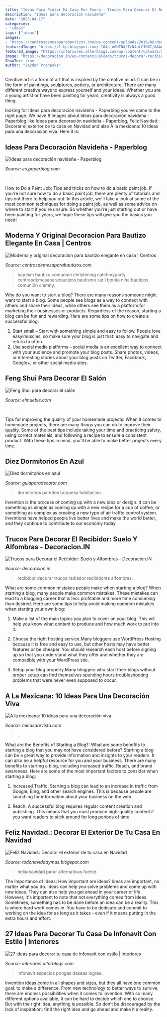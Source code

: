 ```yaml
---
title: "Ideas Para Pintar Mi Casa Por Fuera - Trucos Para Decorar El Recibidor: Suelo Y Alfombras"
description: "Ideas para decoración navideña"
date: "2023-04-17"
categories:
- "ideas"
tags: ["ideas"]
images:
- "https://centrosdemesaparabautizos.com/wp-content/uploads/2016/08/decoracion-para-bautizo-elegante-para-niño-300x400.jpg"
featuredImage: "https://1.bp.blogspot.com/-164n_oGNTNA/TrN4utCIHXI/AAAAAAAAEaQ/9nrkQ7eQv3E/s1600/8997_m.jpg"
featured_image: "https://interiores.alterblogs.com/wp-content/uploads/2017/01/27-ideas-para-decorar-tu-casa-de-infonavit-con-estilo-10.jpg"
image: "https://decoracion.in/wp-content/uploads/trucos-decorar-recibidor-escaleras.jpg"
ShowToc: true
author: "Jaydon Prohaska"
---
```



Creative art is a form of art that is inspired by the creative mind. It can be in the form of paintings, sculptures, pottery, or architecture. There are many different creative ways to express yourself and your ideas. Whether you are a young artist or have been painting for years, creativity is always a good thing.

	

		
looking for Ideas para decoración navideña - Paperblog you've came to the right page. We have 8 Images about Ideas para decoración navideña - Paperblog like Ideas para decoración navideña - Paperblog, Feliz Navidad.: Decorar el exterior de tu casa en Navidad and also A la mexicana: 10 ideas para una decoración viva. Here it is:
		
    
## Ideas Para Decoración Navideña - Paperblog

<img loading=lazy src="https://m1.paperblog.com/i/157/1574863/ideas-decoracion-navidena-L-qrhZaA.jpeg" onerror="this.onerror=null;this.src='https://tse2.mm.bing.net/th?id=OIP.aEqTX2vI8uYX_3ZJHqpaOgAAAA&amp;pid=15.1';" alt="Ideas para decoración navideña - Paperblog">

_Source: es.paperblog.com_

>. 

	

How to Do a Paint Job: Tips and tricks on how to do a basic paint job.
If you're not sure how to do a basic paint job, there are plenty of tutorials and tips out there to help you out. In this article, we'll take a look at some of the most common techniques for doing a paint job, as well as some advice on where to start if you're unsure. So whether you're just starting out or have been painting for years, we hope these tips will give you the basics you need!

    
## Moderna Y Original Decoracion Para Bautizo Elegante En Casa | Centros

<img loading=lazy src="https://centrosdemesaparabautizos.com/wp-content/uploads/2016/08/decoracion-para-bautizo-elegante-para-niño-300x400.jpg" onerror="this.onerror=null;this.src='https://tse2.mm.bing.net/th?id=OIP.hwrWETRlre5n6hY44PC_GwAAAA&amp;pid=15.1';" alt="Moderna y original decoracion para bautizo elegante en casa | Centros">

_Source: centrosdemesaparabautizos.com_

>baptism bautizo comunion christening catchmyparty centrosdemesaparabautizos bautismo sutil bonita niña bautizos comunión ciemny. 

	

Why do you want to start a blog?
There are many reasons someone might want to start a blog. Some people see blogs as a way to connect with others and share their ideas, while others see them as a platform for marketing their businesses or products. Regardless of the reason, starting a blog can be fun and rewarding. Here are some tips on how to create a successful blog: 
1. Start small – Start with something simple and easy to follow. People love easyimuscles, so make sure your blog is just that: easy to navigate and return to often. 
2. Use social media platforms – social media is an excellent way to connect with your audience and promote your blog posts. Share photos, videos, or interesting stories about your blog posts on Twitter, Facebook, Google+, or other social media sites. 

    
## Feng Shui Para Decorar El Salón

<img loading=lazy src="https://www.elmueble.com/medio/2017/04/23/00433526-o_f2a36bff.jpg" onerror="this.onerror=null;this.src='https://tse2.mm.bing.net/th?id=OIP.R6ZzwZOFH4ut_H-xDNxckAHaJ4&amp;pid=15.1';" alt="Feng Shui para decorar el salón">

_Source: elmueble.com_

>. 

	

Tips for improving the quality of your homemade projects:
When it comes to homemade projects, there are many things you can do to improve their quality. Some of the best tips include taking your time and practicing safety, using correct materials, and following a recipe to ensure a consistent product. With these tips in mind, you'll be able to make better projects every time.

    
## Diez Dormitorios En Azul

<img loading=lazy src="http://www.guiaparadecorar.com/wp-content/uploads/2013/02/diez-dormitorios-en-azul-03-480x480.jpg" onerror="this.onerror=null;this.src='https://tse4.mm.bing.net/th?id=OIP.G8fJUPMmpKTKl0i77RhS7AHaHa&amp;pid=15.1';" alt="Diez dormitorios en azul">

_Source: guiaparadecorar.com_

>dormitorios paredes turquesa habitacion. 

	

Invention is the process of coming up with a new idea or design. It can be something as simple as coming up with a new recipe for a cup of coffee, or something as complex as creating a new type of air traffic control system. Inventions have helped people live better lives and make the world better, and they continue to contribute to our economy today.

    
## Trucos Para Decorar El Recibidor: Suelo Y Alfombras - Decoracion.IN

<img loading=lazy src="https://decoracion.in/wp-content/uploads/trucos-decorar-recibidor-escaleras.jpg" onerror="this.onerror=null;this.src='https://tse4.mm.bing.net/th?id=OIP.oF7ple-pJFHVxQFOrQdlGAHaK7&amp;pid=15.1';" alt="Trucos para Decorar el Recibidor: Suelo y Alfombras - Decoracion.IN">

_Source: decoracion.in_

>recibidor decorar trucos radiador recibidores alfombras. 

	

What are some common mistakes people make when starting a blog?
When starting a blog, many people make common mistakes. These mistakes can lead to a blogging career that is less profitable and more time consuming than desired. Here are some tips to help avoid making common mistakes when starting your own blog:
1. Make a list of the main topics you plan to cover on your blog. This will help you know what content to produce and how much work to put into it.

2. Choose the right hosting service.Many bloggers use WordPress Hosting because it is free and easy to use, but other hosts may have better features or be cheaper. You should research each host before signing up so that you understand what they offer and whether they are compatible with your WordPress site.

3. Setup your blog properly.Many bloggers who start their blogs without proper setup can find themselves spending hours troubleshooting problems that were never even supposed to occur.

    
## A La Mexicana: 10 Ideas Para Una Decoración Viva

<img loading=lazy src="https://hips.hearstapps.com/es.h-cdn.co/mcres/images/mi-casa/ideas-decoracion/ideas-decoracion-mexicana/al-solecito/1816537-1-esl-ES/al-solecito.jpg?resize=480:*" onerror="this.onerror=null;this.src='https://tse2.mm.bing.net/th?id=OIP.kIvhnw0xboIWovVTxAshPgHaJ4&amp;pid=15.1';" alt="A la mexicana: 10 ideas para una decoración viva">

_Source: micasarevista.com_

>. 

	

What are the Benefits of Starting a Blog?: What are some benefits to starting a blog that you may not have considered before?
Starting a blog can be a great way to provide information and insights to your readers. It can also be a helpful resource for you and your business. There are many benefits to starting a blog, including increased traffic, Reach, and brand awareness. Here are some of the most important factors to consider when starting a blog: 
1. Increased Traffic: Starting a blog can lead to an increase in traffic from Google, Bing, and other search engines. This is because people are searching for information about your business on the web. 

2. Reach: A successful blog requires regular content creation and publishing. This means that you must produce high-quality content if you want readers to stick around for long periods of time.

    
## Feliz Navidad.: Decorar El Exterior De Tu Casa En Navidad

<img loading=lazy src="https://1.bp.blogspot.com/-164n_oGNTNA/TrN4utCIHXI/AAAAAAAAEaQ/9nrkQ7eQv3E/s1600/8997_m.jpg" onerror="this.onerror=null;this.src='https://tse4.mm.bing.net/th?id=OIP.ce-1RhrcVlKsiIkQvj6SUQHaEv&amp;pid=15.1';" alt="Feliz Navidad.: Decorar el exterior de tu casa en Navidad">

_Source: todonavidadymas.blogspot.com_

>bekianavidad parar alternativas fuente. 

	

The Importance of Ideas: How important are ideas?
Ideas are important, no matter what you do. Ideas can help you solve problems and come up with new ideas. They can also help you get ahead in your career or life.
However, it's important to note that not everything comes from ideas. Sometimes, something has to be done before an idea can be a reality. This is where hard work comes in. You have to be dedicate and commit to working on the idea for as long as it takes - even if it means putting in the extra hours and effort.

    
## 27 Ideas Para Decorar Tu Casa De Infonavit Con Estilo | Interiores

<img loading=lazy src="https://interiores.alterblogs.com/wp-content/uploads/2017/01/27-ideas-para-decorar-tu-casa-de-infonavit-con-estilo-10.jpg" onerror="this.onerror=null;this.src='https://tse2.mm.bing.net/th?id=OIP.yi2LfkkX-dxaH9vVvvNdtwHaFj&amp;pid=15.1';" alt="27 ideas para decorar tu casa de infonavit con estilo | Interiores">

_Source: interiores.alterblogs.com_

>infonavit espacios pongas deseas logres. 

	

Invention ideas come in all shapes and sizes, but they all have one common goal: to make a difference. From new technology to better ways to survive, there are endless possibilities when it comes to invention. With so many different options available, it can be hard to decide which one to choose. But with the right idea, anything is possible. So don’t be discouraged by the lack of inspiration; find the right idea and go ahead and make it a reality.

